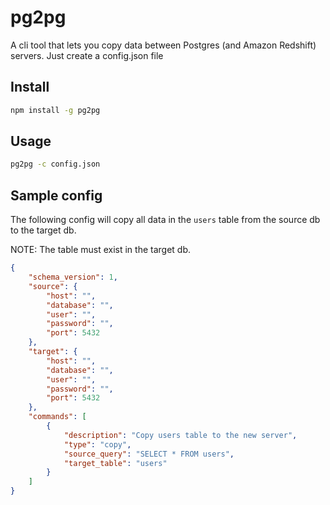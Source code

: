 # pg2pg

A cli tool that lets you copy data between Postgres (and Amazon Redshift) servers. Just create a config.json file

## Install

```sh
npm install -g pg2pg
```

## Usage

```sh
pg2pg -c config.json
```

## Sample config

The following config will copy all data in the `users` table from the source db to the target db.

NOTE: The table must exist in the target db.

```json
{
    "schema_version": 1,
    "source": {
        "host": "",
        "database": "",
        "user": "",
        "password": "",
        "port": 5432
    },
    "target": {
        "host": "",
        "database": "",
        "user": "",
        "password": "",
        "port": 5432
    },
    "commands": [
        {
            "description": "Copy users table to the new server",
            "type": "copy",
            "source_query": "SELECT * FROM users",
            "target_table": "users"
        }
    ]
}

```
